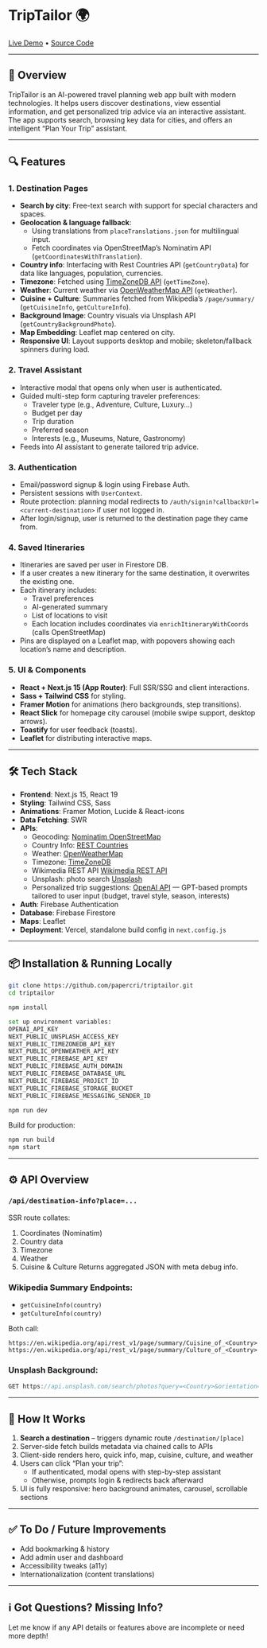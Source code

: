 # TripTailor 🌍

[Live Demo](https://triptailor-gamma.vercel.app/) • [Source Code](https://github.com/papercri/triptailor.git)

---

## 🚀 Overview

TripTailor is an AI-powered travel planning web app built with modern technologies. It helps users discover destinations, view essential information, and get personalized trip advice via an interactive assistant. The app supports search, browsing key data for cities, and offers an intelligent “Plan Your Trip” assistant.

---

## 🔍 Features

### 1. Destination Pages

- **Search by city**: Free-text search with support for special characters and spaces.
- **Geolocation & language fallback**:
  - Using translations from `placeTranslations.json` for multilingual input.
  - Fetch coordinates via OpenStreetMap’s Nominatim API (`getCoordinatesWithTranslation`).
- **Country info**: Interfacing with Rest Countries API (`getCountryData`) for data like languages, population, currencies.
- **Timezone**: Fetched using [TimeZoneDB API](https://timezonedb.com) (`getTimeZone`).
- **Weather**: Current weather via [OpenWeatherMap API](https://openweathermap.org/api) (`getWeather`).
- **Cuisine + Culture**: Summaries fetched from Wikipedia’s `/page/summary/` (`getCuisineInfo`, `getCultureInfo`).
- **Background Image**: Country visuals via Unsplash API (`getCountryBackgroundPhoto`).
- **Map Embedding**: Leaflet map centered on city.
- **Responsive UI**: Layout supports desktop and mobile; skeleton/fallback spinners during load.

### 2. Travel Assistant

- Interactive modal that opens only when user is authenticated.
- Guided multi-step form capturing traveler preferences:
  - Traveler type (e.g., Adventure, Culture, Luxury…)
  - Budget per day
  - Trip duration
  - Preferred season
  - Interests (e.g., Museums, Nature, Gastronomy)
- Feeds into AI assistant to generate tailored trip advice.

### 3. Authentication

- Email/password signup & login using Firebase Auth.
- Persistent sessions with `UserContext`.
- Route protection: planning modal redirects to `/auth/signin?callbackUrl=<current-destination>` if user not logged in.
- After login/signup, user is returned to the destination page they came from.

### 4. Saved Itineraries 

- Itineraries are saved per user in Firestore DB.
- If a user creates a new itinerary for the same destination, it overwrites the existing one.
- Each itinerary includes:
  - Travel preferences
  - AI-generated summary
  - List of locations to visit
  - Each location includes coordinates via `enrichItineraryWithCoords` (calls OpenStreetMap)
- Pins are displayed on a Leaflet map, with popovers showing each location’s name and description.


### 5. UI & Components

- **React + Next.js 15 (App Router)**: Full SSR/SSG and client interactions.
- **Sass + Tailwind CSS** for styling.
- **Framer Motion** for animations (hero backgrounds, step transitions).
- **React Slick** for homepage city carousel (mobile swipe support, desktop arrows).
- **Toastify** for user feedback (toasts).
- **Leaflet** for distributing interactive maps.

---

## 🛠 Tech Stack

- **Frontend**: Next.js 15, React 19
- **Styling**: Tailwind CSS, Sass
- **Animations**: Framer Motion, Lucide & React-icons
- **Data Fetching**: SWR
- **APIs**:
  - Geocoding: [Nominatim OpenStreetMap](https://nominatim.openstreetmap.org/)
  - Country Info: [REST Countries](https://restcountries.com/)
  - Weather: [OpenWeatherMap](https://openweathermap.org/api)
  - Timezone: [TimeZoneDB](https://timezonedb.com/)
  - Wikimedia REST API [Wikimedia REST API](https://en.wikipedia.org/api/rest_v1/)
  - Unsplash: photo search [Unsplash](hhttps://unsplash.com/)
  - Personalized trip suggestions: [OpenAI API](https://platform.openai.com/) — GPT-based prompts tailored to user input (budget, travel style, season, interests)
- **Auth**: Firebase Authentication
- **Database**: Firebase Firestore
- **Maps**: Leaflet
- **Deployment**: Vercel, standalone build config in `next.config.js`

---

## 📦 Installation & Running Locally

```bash
git clone https://github.com/papercri/triptailor.git
cd triptailor

npm install

set up environment variables:
OPENAI_API_KEY
NEXT_PUBLIC_UNSPLASH_ACCESS_KEY
NEXT_PUBLIC_TIMEZONEDB_API_KEY
NEXT_PUBLIC_OPENWEATHER_API_KEY
NEXT_PUBLIC_FIREBASE_API_KEY
NEXT_PUBLIC_FIREBASE_AUTH_DOMAIN
NEXT_PUBLIC_FIREBASE_DATABASE_URL
NEXT_PUBLIC_FIREBASE_PROJECT_ID
NEXT_PUBLIC_FIREBASE_STORAGE_BUCKET
NEXT_PUBLIC_FIREBASE_MESSAGING_SENDER_ID

npm run dev
```

Build for production:

```bash
npm run build
npm start
```

---

## ⚙️ API Overview

### `/api/destination-info?place=...`
SSR route collates:
1. Coordinates (Nominatim)
2. Country data
3. Timezone
4. Weather
5. Cuisine & Culture
Returns aggregated JSON with meta debug info.

### Wikipedia Summary Endpoints:
- `getCuisineInfo(country)`
- `getCultureInfo(country)`

Both call:
```
https://en.wikipedia.org/api/rest_v1/page/summary/Cuisine_of_<Country>
https://en.wikipedia.org/api/rest_v1/page/summary/Culture_of_<Country>
```

### Unsplash Background:
```ts
GET https://api.unsplash.com/search/photos?query=<Country>&orientation=landscape&per_page=1&client_id=<API_KEY>
```

---

## 🧠 How It Works

1. **Search a destination** – triggers dynamic route `/destination/[place]`
2. Server-side fetch builds metadata via chained calls to APIs
3. Client-side renders hero, quick info, map, cuisine, culture, and weather
4. Users can click “Plan your trip”:
   - If authenticated, modal opens with step-by-step assistant
   - Otherwise, prompts login & redirects back afterward
5. UI is fully responsive: hero background animates, carousel, scrollable sections

---

## ✅ To Do / Future Improvements

- Add bookmarking & history
- Add admin user and dashboard
- Accessibility tweaks (a11y)
- Internationalization (content translations)

---

## ℹ️ Got Questions? Missing Info?

Let me know if any API details or features above are incomplete or need more depth!